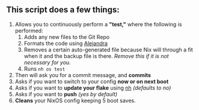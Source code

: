 ## This script does a few things:

1. Allows you to continuously perform a **"test,"** where the following is performed:
    1. Adds any new files to the Git Repo
    2. Formats the code using [Alejandra](https://github.com/kamadorueda/alejandra)
    3. Removes a certain auto-generated file because Nix will through a fit when it and the backup file is there. *Remove this if it is not necessary for you.*
    4. Runs `nh os test`
2. Then will ask you for a commit message, and **commits**
3. Asks if you want to switch to your config **now or on next boot**
4. Asks if you want to **update your flake** using [nh](https://github.com/viperML/nh)  *(defaults to no)*
5. Asks if you want to **push** *(yes by default)*
6. **Cleans** your NixOS config keeping 5 boot saves.